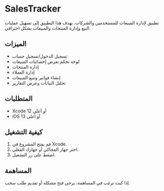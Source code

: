 # SalesTracker

تطبيق لإدارة المبيعات للمستخدمين والشركات. يهدف هذا التطبيق إلى تسهيل عمليات البيع وإدارة المنتجات والمبيعات بشكل احترافي.

## الميزات

- تسجيل الدخول/تسجيل حساب
- لوحة تحكم تعرض إحصائيات المبيعات
- إدارة المنتجات
- إدارة العملاء
- إنشاء فواتير وتتبع المبيعات
- تحليل البيانات وعرض التقارير

## المتطلبات

- Xcode 12 أو أعلى
- iOS 13 أو أعلى

## كيفية التشغيل

1. قم بفتح المشروع في Xcode.
2. اختر جهاز المحاكي أو جهازك الفعلي.
3. اضغط على زر التشغيل.

## المساهمة

إذا كنت ترغب في المساهمة، يرجى فتح مشكلة أو تقديم طلب سحب.
